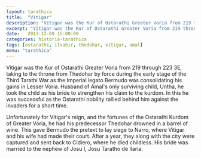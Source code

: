 ```yaml
---
layout: tarathica
title:  "Vitigar"
description: "Vitigar was the Kur of Ostarathi Greater Voria from 219 through 223 3E, succeeding to the throne during the early stage of the Third Tarathi War as the Imperial legato Bermudo was consolidating his gains in Lesser Voria."
excerpt: "Vitigar was the Kur of Ostarathi Greater Voria from 219 through 223 3E, succeeding to the throne during the early stage of the Third Tarathi War as the Imperial legato Bermudo was consolidating his gains in Lesser Voria."
date:   2013-12-09 15:00:00
categories: historia-tarathica
tags: [ostarathi, ilvabir, thedohar, vitigar, amal]
menu: "tarathica"
---
```


Vitigar was the Kur of Ostarathi Greater Voria from 219 through 223 3E, taking to the throne from Thedohar by force during the early stage of the Third Tarathi War as the Imperial legato Bermudo was consolidating his gains in Lesser Voria. Husband of Amal's only surviving child, Untha, he took the child as his bride to strengthen his claim to the kurdom. In this he was successful as the Ostarathi nobility rallied behind him against the invaders for a short time.

Unfortunately for Vitigar's reign, and the fortunes of the Ostarathi Kurdom of Greater Voria, he had his predecessor Thedohar drowned in a barrel of wine. This gave Bermudo the pretext to lay siege to Narro, where Vitigar and his wife had made their court. After a year, they along with the city were captured and sent back to Cidiero, where he died childless. His bride was married to the nephew of Josu I, Josu Taratho de Ilaria.